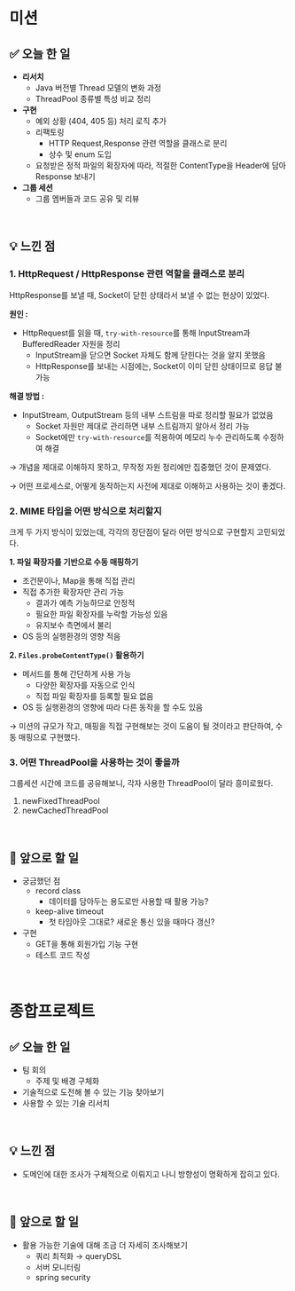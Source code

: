 # 미션


## **✅** 오늘 한 일

- **리서치**
    - Java 버전별 Thread 모델의 변화 과정
    - ThreadPool 종류별 특성 비교 정리
- **구현**
    - 예외 상황 (404, 405 등) 처리 로직 추가
    - 리팩토링
        - HTTP Request,Response 관련 역할을 클래스로 분리
        - 상수 및 enum 도입
    - 요청받은 정적 파일의 확장자에 따라, 적절한 ContentType을 Header에 담아 Response 보내기
- **그룹 세션**
    - 그룹 멤버들과 코드 공유 및 리뷰

<br>

## **💡** 느낀 점

### 1. HttpRequest / HttpResponse 관련 역할을 클래스로 분리

HttpResponse를 보낼 때, Socket이 닫힌 상태라서 보낼 수 없는 현상이 있었다.

**원인 :** 

- HttpRequest를 읽을 때, `try-with-resource`를 통해 InputStream과 BufferedReader 자원을 정리
    - InputStream을 닫으면 Socket 자체도 함께 닫힌다는 것을 알지 못했음
    - HttpResponse를 보내는 시점에는, Socket이 이미 닫힌 상태이므로 응답 불가능

**해결 방법 :**

- InputStream, OutputStream 등의 내부 스트림을 따로 정리할 필요가 없었음
    - Socket 자원만 제대로 관리하면 내부 스트림까지 알아서 정리 가능
    - Socket에만 `try-with-resource`를 적용하여 메모리 누수 관리하도록 수정하여 해결

→ 개념을 제대로 이해하지 못하고, 무작정 자원 정리에만 집중했던 것이 문제였다.

→ 어떤 프로세스로, 어떻게 동작하는지 사전에 제대로 이해하고 사용하는 것이 좋겠다.

### 2. MIME 타입을 어떤 방식으로 처리할지

크게 두 가지 방식이 있었는데, 각각의 장단점이 달라 어떤 방식으로 구현할지 고민되었다.

**1. 파일 확장자를 기반으로 수동 매핑하기**

- 조건문이나, Map을 통해 직접 관리
- 직접 추가한 확장자만 관리 가능
    - 결과가 예측 가능하므로 안정적
    - 필요한 파일 확장자를 누락할 가능성 있음
    - 유지보수 측면에서 불리
- OS 등의 실행환경의 영향 적음

**2. `Files.probeContentType()` 활용하기**

- 메서드를 통해 간단하게 사용 가능
    - 다양한 확장자를 자동으로 인식
    - 직접 파일 확장자를 등록할 필요 없음
- OS 등 실행환경의 영향에 따라 다른 동작을 할 수도 있음

→ 미션의 규모가 작고, 매핑을 직접 구현해보는 것이 도움이 될 것이라고 판단하여, 수동 매핑으로 구현했다.

### 3. 어떤 ThreadPool을 사용하는 것이 좋을까

그룹세션 시간에 코드를 공유해보니, 각자 사용한 ThreadPool이 달라 흥미로웠다.

1. newFixedThreadPool
2. newCachedThreadPool

<br>

## **🎯** 앞으로 할 일

- 궁금했던 점
    - record class
        - 데이터를 담아두는 용도로만 사용할 때 활용 가능?
    - keep-alive timeout
        - 첫 타임아웃 그대로? 새로운 통신 있을 때마다 갱신?
- 구현
    - GET을 통해 회원가입 기능 구현
    - 테스트 코드 작성

<br>

# 종합프로젝트


## **✅** 오늘 한 일

- 팀 회의
    - 주제 및 배경 구체화
- 기술적으로 도전해 볼 수 있는 기능 찾아보기
- 사용할 수 있는 기술 리서치

<br>

## **💡** 느낀 점

- 도메인에 대한 조사가 구체적으로 이뤄지고 나니 방향성이 명확하게 잡히고 있다.

<br>

## **🎯** 앞으로 할 일

- 활용 가능한 기술에 대해 조금 더 자세히 조사해보기
    - 쿼리 최적화 → queryDSL
    - 서버 모니터링
    - spring security
